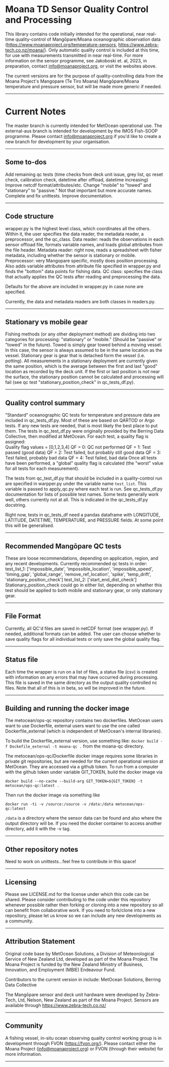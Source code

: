# Moana TD Sensor Quality Control and Processing

This library contains code initially intended for the operational, near real-time quality-control of Mangōpare/Moana oceanographic observation data (https://www.moanaproject.org/temperature-sensors, https://www.zebra-tech.co.nz/moana/).  Only automatic quality control is included at this time, for use with measurements transmitted in near real-time.  For more information on the sensor programme, see Jakoboski et. al, 2023, in preparation, contact info@moanaproject.org, or visit the websites above.

The current versions are for the purpose of quality-controlling data from the Moana Project's Mangopare (Te Tiro Moana) Mangōpare/Moana temperature and pressure sensor, but will be made more generic if needed.

---
# Current Notes
The master branch is currently intended for MetOcean operational use.  The external-aus branch is intended for development by the IMOS Fish-SOOP programme.  Please contact info@moanaproject.org if you'd like to create a new branch for development by your organisation.

---
## Some to-dos
Add remaining qc tests (time checks from deck unit issue, grey list, qc reset check, calibration check, datetime after offload, datetime increasing)
Improve netcdf format/attributes/etc.
Change "mobile" to "towed" and "stationary" to "passive."  Not that important but more accurate names.
Complete and fix unittests.
Improve documentation.

---
## Code structure
wrapper.py is the highest level class, which coordinates all the others.  Within it, the user specifies the data reader, the metadata reader, a preprocessor, and the qc_class.
Data reader: reads the observations in each sensor offload file, formats variable names, and loads global attributes from the file header.
Metadata reader: right now, reads a spreadsheet with fisher metadata, including whether the sensor is stationary or mobile.
Preprocessor: very Mangopare specific, mostly does position processing.  Also adds variable attributes from attribute file specified in wrapper.py and finds the "bottom" data points for fishing data.
QC class: specifies the class that actually applies the QC tests after reading and preprocessing the data.

Defaults for the above are included in wrapper.py in case none are specified.

Currently, the data and metadata readers are both classes in readers.py.

---
## Stationary vs mobile gear
Fishing methods (or any other deployment method) are dividing into two categories for processing: "stationary" or "mobile."  (Should be "passive" or "towed" in the future).  Towed is simply gear towed behind a moving vessel.  In this case, the sensor is always assumed to be in the same location as the vessel.  Stationary gear is gear that is detached form the vessel (i.e. potting).  All measurements in a stationary deployment are currently given the same position, which is the average between the first and last "good" location as recorded by the deck unit.  If the first or last position is not near the surface, the stationary position cannot be calculated and processing will fail (see qc test "stationary_position_check" in qc_tests_df.py).

---
## Quality control summary
"Standard" oceanographic QC tests for temperature and pressure data are included in qc_tests_df.py.  Most of these are based on QARTOD or Argo tests.  If any new tests are needed, that is most likely the best place to put them.  The tests in qc_test_df.py were originally provided by the Berring Data Collective, then modified at MetOcean.  For each test, a quality flag is assigned:  
Quality flag values = [0,1,2,3,4]
QF = 0: QC not performed
QF = 1: Test passed (good data)
QF = 2: Test failed, but probably still good data
QF = 3: Test failed, probably bad data
QF = 4: Test failed, bad data
Once all tests have been performed, a "global" quality flag is calculated (the "worst" value for all tests for each measurement).

The tests from qc_test_df.py that should be included in a quality-control run are specified in warpper.py under the variable name `test_list`.  This variable is passed to apply_qc.py where each test is run.  See qc_tests_df.py documentation for lists of possible test names.  Some tests generally work well, others currently not at all.  This is indicated in the qc_tests_df.py docstring.

Right now, tests in qc_tests_df need a pandas dataframe with LONGITUDE, LATITUDE, DATETIME, TEMPERATURE, and PRESSURE fields.  At some point this will be generalised.

---
## Recommended Mangōpare QC tests
These are loose recommendations, depending on application, region, and any recent developments.
Currently recommended qc tests in order:
test_list_1: ['impossible_date', 'impossible_location', 'impossible_speed', 'timing_gap', 'global_range', 'remove_ref_location', 'spike', 'temp_drift', 'stationary_position_check']
test_list_2: ['start_end_dist_check']
Stationary_position_check could go in either list, depending on whether this test should be applied to both mobile and stationary gear, or only 
stationary gear.

---
## File Format
Currently, all QC'd files are saved in netCDF format (see wrapper.py).  If needed, additional formats can be added.  The user can choose whether to save quality flags for all individual tests or only save the global quality flag.

---
## Status file
Each time the wrapper is run on a list of files, a status file (csv) is created with information on any errors that may have occurred during processing.  This file is saved in the same directory as the output quality controlled nc files.  Note that all of this is in beta, so will be improved in the future.

---
## Building and running the docker image

The metocean/ops-qc repository contains two dockerfiles.  MetOcean users want to use Dockerfile, external users want to use the one called Dockerfile_external (which is independent of MetOcean's internal libraries).

To build the Dockerfile_external version, use something like: `docker build -f Dockefile_external -t moana-qc .` from the moana-qc directory.

The metocean/ops-qc/Dockerfile docker image requires some libraries in private git repositories, but are needed for the current operational version at MetOcean.  They are accessed via a github token.  To run from a computer with the github token under variable GIT_TOKEN, build the docker image via

`docker build --no-cache --build-arg GIT_TOKEN=${GIT_TOKEN} -t metocean/ops-qc:latest .`

Then run the docker image via something like

`docker run -ti -v /source:/source -v /data:/data metocean/ops-qc:latest`

`/data` is a directory where the sensor data can be found and also where the output directory will be.  If you need the docker container to access another directory, add it with the -v tag.

---
## Other repository notes

Need to work on unittests...feel free to contribute in this space!

---
## Licensing
Please see LICENSE.md for the license under which this code can be shared.  Please consider contributing to the code under this repository whenever possible rather then forking or cloning into a new repository so all can benefit from collaborative work.  If you need to fork/clone into a new repository, please let us know so we can include any new developments as a community.

---
## Attribution Statement
Original code base by MetOcean Solutions, a Division of Meteorological Service of New Zealand Ltd, developed as part of the Moana Project. The Moana Project is funded by the New Zealand Ministry of Business, Innovation, and Employment (MBIE) Endeavour Fund.

Contributors to the current version in include: MetOcean Solutions, Berring Data Collective

The Mangōpare sensor and deck unit hardware were developed by Zebra-Tech, Ltd, Nelson, New Zealand as part of the Moana Project.  Sensors are available through https://www.zebra-tech.co.nz/

---
## Community
A fishing vessel, in-situ ocean observing quality control working group is in development through FVON (https://fvon.org/).  Please contact either the Moana Project (info@moanaproject.org) or FVON (through their website) for more information.

---


